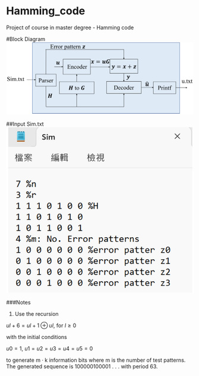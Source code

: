 # Hamming_code
Project of course in master degree - Hamming code

#Block Diagram
![Block Diagram](https://github.com/H-Y-Hs/Hamming_code/blob/main/Block_Diagram.jpg?raw=true)

##Input Sim.txt
![Block Diagram](https://github.com/H-Y-Hs/Hamming_code/blob/main/Sim.jpg?raw=true)

###Notes
1.  Use the recursion

$ul+6 = ul+1 ⊕ ul$, for $l ≥ 0$

with the initial conditions

$u0 =1,\ u1 =u2 =u3 =u4 =u5 =0$

to generate m · k information bits where m is the number of test
patterns.
The generated sequence is 100000100001 . . . with period 63.
